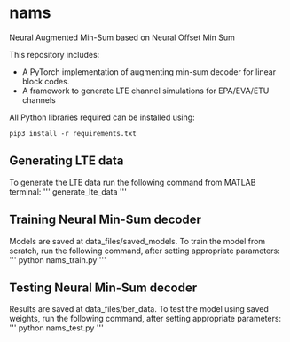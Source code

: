 # nams
Neural Augmented Min-Sum based on Neural Offset Min Sum

This repository includes:
- A PyTorch implementation of augmenting min-sum decoder for linear block codes.
- A framework to generate LTE channel simulations for EPA/EVA/ETU channels

All Python libraries required can be installed using:
```
pip3 install -r requirements.txt
```
## Generating LTE data

To generate the LTE data run the following command from MATLAB terminal:
'''
generate_lte_data
'''

## Training Neural Min-Sum decoder

Models are saved at data_files/saved_models. To train the model from scratch, run the following command, after setting appropriate parameters:
'''
python nams_train.py
'''

## Testing Neural Min-Sum decoder

Results are saved at data_files/ber_data. To test the model using saved weights, run the following command, after setting appropriate parameters:
'''
python nams_test.py
'''

